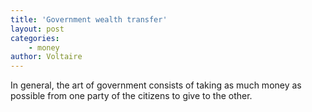 ```yaml
---
title: 'Government wealth transfer'
layout: post
categories:
    - money
author: Voltaire
---
```


In general, the art of government consists of taking as much money as possible from one party of the citizens to give to the other.